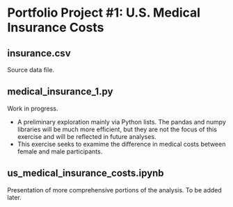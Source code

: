 # Portfolio Project #1: U.S. Medical Insurance Costs

## insurance.csv
Source data file.

## medical_insurance_1.py
Work in progress.
* A preliminary exploration mainly via Python lists. The pandas and numpy libraries will be much more efficient, but they are not the focus of this exercise and will be reflected in future analyses. 
* This exercise seeks to examime the difference in medical costs between female and male participants.

## us_medical_insurance_costs.ipynb
Presentation of more comprehensive portions of the analysis. To be added later.